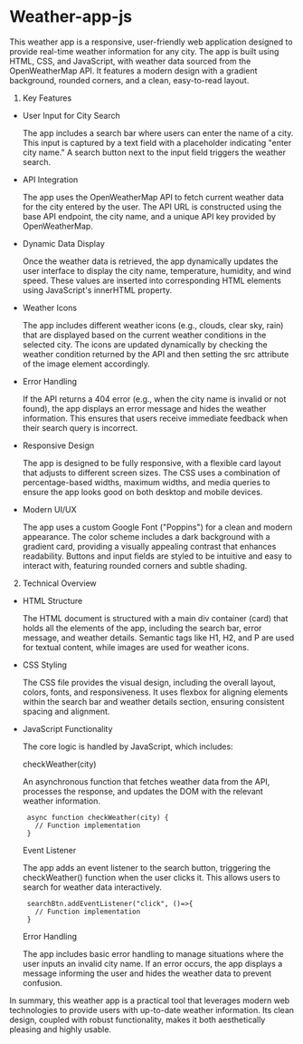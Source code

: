 # Weather-app-js

   This weather app is a responsive, user-friendly web application designed to provide real-time weather information for any city. The app is built using HTML, CSS, and JavaScript, with weather data sourced from the OpenWeatherMap API. It features a modern design with a gradient background, rounded corners, and a clean, easy-to-read layout.

1. Key Features

- User Input for City Search

   The app includes a search bar where users can enter the name of a city. This input is captured by a text field with a placeholder indicating "enter city name." A search button next to the input field triggers the weather search.

- API Integration

   The app uses the OpenWeatherMap API to fetch current weather data for the city entered by the user. The API URL is constructed using the base API endpoint, the city name, and a unique API key provided by OpenWeatherMap.

- Dynamic Data Display

   Once the weather data is retrieved, the app dynamically updates the user interface to display the city name, temperature, humidity, and wind speed. These values are inserted into corresponding HTML elements using JavaScript's innerHTML property.

- Weather Icons

   The app includes different weather icons (e.g., clouds, clear sky, rain) that are displayed based on the current weather conditions in the selected city. The icons are updated dynamically by checking the weather condition returned by the API and then setting the src attribute of the image element accordingly.

- Error Handling

   If the API returns a 404 error (e.g., when the city name is invalid or not found), the app displays an error message and hides the weather information. This ensures that users receive immediate feedback when their search query is incorrect.

- Responsive Design

   The app is designed to be fully responsive, with a flexible card layout that adjusts to different screen sizes. The CSS uses a combination of percentage-based widths, maximum widths, and media queries to ensure the app looks good on both desktop and mobile devices.

- Modern UI/UX

   The app uses a custom Google Font ("Poppins") for a clean and modern appearance. The color scheme includes a dark background with a gradient card, providing a visually appealing contrast that enhances readability. Buttons and input fields are styled to be intuitive and easy to interact with, featuring rounded corners and subtle shading.

2. Technical Overview
   
- HTML Structure

   The HTML document is structured with a main div container (card) that holds all the elements of the app, including the search bar, error message, and weather details. Semantic tags like H1, H2, and P are used for textual content, while images are used for weather icons.

- CSS Styling

   The CSS file provides the visual design, including the overall layout, colors, fonts, and responsiveness. It uses flexbox for aligning elements within the search bar and weather details section, ensuring consistent spacing and alignment.

- JavaScript Functionality

   The core logic is handled by JavaScript, which includes:

   checkWeather(city)

   An asynchronous function that fetches weather data from the API, processes the response, and updates the DOM with the relevant weather information.

       async function checkWeather(city) {
         // Function implementation
       }

   Event Listener

   The app adds an event listener to the search button, triggering the checkWeather() function when the user clicks it. This allows users to search for weather data interactively.

       searchBtn.addEventListener("click", ()=>{
         // Function implementation
       }

   Error Handling

   The app includes basic error handling to manage situations where the user inputs an invalid city name. If an error occurs, the app displays a message informing the user and hides the weather data to prevent confusion.



In summary, this weather app is a practical tool that leverages modern web technologies to provide users with up-to-date weather information. Its clean design, coupled with robust functionality, makes it both aesthetically pleasing and highly usable.
